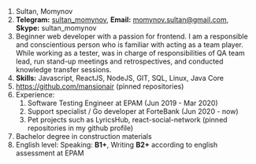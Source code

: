 1. Sultan, Momynov
2. **Telegram:** [sultan_momynov](https://t.me/sultan_momynov), **Email:** momynov.sultan@gmail.com, **Skype:** sultan_momynov
3. Beginner web developer with a passion for frontend. I am a responsible and conscientious person who is familiar with acting as a team player. While working as a tester, was in charge of responsibilities of QA team lead, run stand-up meetings and retrospectives, and conducted knowledge transfer sessions.
4. **Skills:** Javascript, ReactJS, NodeJS, GIT, SQL, Linux, Java Core 
5. https://github.com/mansionair (pinned repositories)
6. Experience:
   1. Software Testing Engineer at EPAM (Jun 2019 - Mar 2020)
   2. Support specialist / Go developer at ForteBank (Jun 2020 - now)
   3. Pet projects such as LyricsHub, react-social-network (pinned repositories in my github profile) 
7. Bachelor degree in construction materials
8. English level: Speaking: **B1+**, Writing **B2+** according to english assessment at EPAM